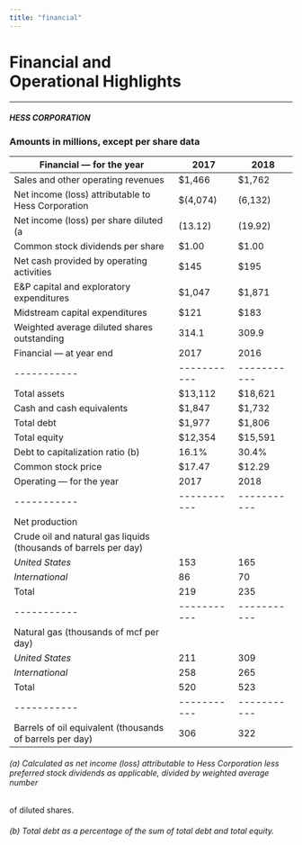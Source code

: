 ```yaml
---
title: "financial"
---
```


# Financial and<br />Operational Highlights

---

##### HESS CORPORATION

### Amounts in millions, except per share data

| Financial — for the year                                         | 2017        | 2018        |
| ---------------------------------------------------------------- | ----------- | ----------- |
| Sales and other operating revenues                               | $1,466      | $1,762      |
| Net income (loss) attributable to Hess Corporation               | $(4,074)    | (6,132)     |
| Net income (loss) per share diluted (a                           | (13.12)     | (19.92)     |
| Common stock dividends per share                                 | $1.00       | $1.00       |
| Net cash provided by operating activities                        | $145        | $195        |
| E&P capital and exploratory expenditures                         | $1,047      | $1,871      |
| Midstream capital expenditures                                   | $121        | $183        |
| Weighted average diluted shares outstanding                      | 314.1       | 309.9       |
| Financial — at year end                                          | 2017        | 2016        |
| -----------                                                      | ----------- | ----------- |
| Total assets                                                     | $13,112     | $18,621     |
| Cash and cash equivalents                                        | $1,847      | $1,732      |
| Total debt                                                       | $1,977      | $1,806      |
| Total equity                                                     | $12,354     | $15,591     |
| Debt to capitalization ratio (b)                                 | 16.1%       | 30.4%       |
| Common stock price                                               | $17.47      | $12.29      |
| Operating — for the year                                         | 2017        | 2018        |
| -----------                                                      | ----------- | ----------- |
| Net production                                                   |             |             |
| Crude oil and natural gas liquids (thousands of barrels per day) |             |             |
| _United States_                                                  | 153         | 165         |
| _International_                                                  | 86          | 70          |
| Total                                                            | 219         | 235         |
| -----------                                                      | ----------- | ----------- |
| Natural gas (thousands of mcf per day)                           |             |             |
| _United States_                                                  | 211         | 309         |
| _International_                                                  | 258         | 265         |
| Total                                                            | 520         | 523         |
| -----------                                                      | ----------- | ----------- |
| Barrels of oil equivalent (thousands of barrels per day)         | 306         | 322         |

###### (a) Calculated as net income (loss) attributable to Hess Corporation less preferred stock dividends as applicable, divided by weighted average number

of diluted shares.

###### (b) Total debt as a percentage of the sum of total debt and total equity.
